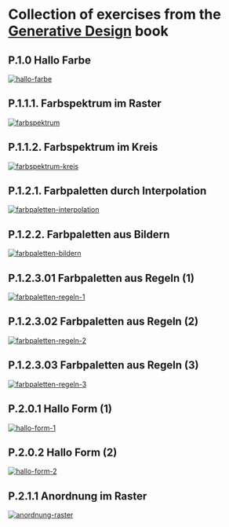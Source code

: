 # Collection of exercises from the [Generative Design](http://www.generative-gestaltung.de/2/) book


## P.1.0 Hallo Farbe

[![hallo-farbe](hallo-farbe.png)](hallo-farbe.html)

## P.1.1.1. Farbspektrum im Raster

[![farbspektrum](farbspektrum.png)](./farbspektrum.html)

## P.1.1.2. Farbspektrum im Kreis

[![farbspektrum-kreis](farbspektrum-kreis.png)](./farbspektrum-kreis.html)

## P.1.2.1. Farbpaletten durch Interpolation

[![farbpaletten-interpolation](farbpaletten-interpolation.png)](./farbpaletten-interpolation.html)

## P.1.2.2. Farbpaletten aus Bildern

[![farbpaletten-bildern](farbpaletten-bildern.png)](./farbpaletten-bildern.html)

## P.1.2.3.01 Farbpaletten aus Regeln (1)

[![farbpaletten-regeln-1](farbpaletten-regeln-1.png)](./farbpaletten-regeln-1.html)

## P.1.2.3.02 Farbpaletten aus Regeln (2)

[![farbpaletten-regeln-2](farbpaletten-regeln-2.png)](./farbpaletten-regeln-2.html)

## P.1.2.3.03 Farbpaletten aus Regeln (3)

[![farbpaletten-regeln-3](farbpaletten-regeln-3.png)](./farbpaletten-regeln-3.html)

## P.2.0.1 Hallo Form (1)
[![hallo-form-1](hallo-form-1.png)](./hallo-form-1.html)

## P.2.0.2 Hallo Form (2)
[![hallo-form-2](hallo-form-2.png)](./hallo-form-2.html)

## P.2.1.1 Anordnung im Raster
[![anordnung-raster](anordnung-raster.png)](./anordnung-raster.html)
